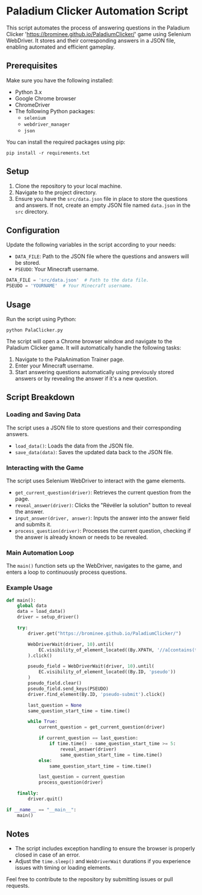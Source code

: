 # Paladium Clicker Automation Script

This script automates the process of answering questions in the Paladium Clicker 'https://brominee.github.io/PaladiumClicker/' game using Selenium WebDriver. It stores and their corresponding answers in a JSON file, enabling automated and efficient gameplay.

## Prerequisites

Make sure you have the following installed:
- Python 3.x
- Google Chrome browser
- ChromeDriver
- The following Python packages:
  - `selenium`
  - `webdriver_manager`
  - `json`

You can install the required packages using pip:

```
pip install -r requirements.txt
```

## Setup

1. Clone the repository to your local machine.
2. Navigate to the project directory.
3. Ensure you have the `src/data.json` file in place to store the questions and answers. If not, create an empty JSON file named `data.json` in the `src` directory.

## Configuration

Update the following variables in the script according to your needs:

- `DATA_FILE`: Path to the JSON file where the questions and answers will be stored.
- `PSEUDO`: Your Minecraft username.

```python
DATA_FILE = 'src/data.json'  # Path to the data file.
PSEUDO = 'YOURNAME'  # Your Minecraft username.
```

## Usage

Run the script using Python:

```
python PalaClicker.py
```

The script will open a Chrome browser window and navigate to the Paladium Clicker game. It will automatically handle the following tasks:

1. Navigate to the PalaAnimation Trainer page.
2. Enter your Minecraft username.
3. Start answering questions automatically using previously stored answers or by revealing the answer if it's a new question.

## Script Breakdown

### Loading and Saving Data

The script uses a JSON file to store questions and their corresponding answers.

- `load_data()`: Loads the data from the JSON file.
- `save_data(data)`: Saves the updated data back to the JSON file.

### Interacting with the Game

The script uses Selenium WebDriver to interact with the game elements.

- `get_current_question(driver)`: Retrieves the current question from the page.
- `reveal_answer(driver)`: Clicks the "Révéler la solution" button to reveal the answer.
- `input_answer(driver, answer)`: Inputs the answer into the answer field and submits it.
- `process_question(driver)`: Processes the current question, checking if the answer is already known or needs to be revealed.

### Main Automation Loop

The `main()` function sets up the WebDriver, navigates to the game, and enters a loop to continuously process questions.

### Example Usage

```python
def main():
    global data
    data = load_data()
    driver = setup_driver()

    try:
        driver.get("https://brominee.github.io/PaladiumClicker/")

        WebDriverWait(driver, 10).until(
            EC.visibility_of_element_located((By.XPATH, '//a[contains(text(), "PalaAnimation Trainer")]'))
        ).click()

        pseudo_field = WebDriverWait(driver, 10).until(
            EC.visibility_of_element_located((By.ID, 'pseudo'))
        )
        pseudo_field.clear()
        pseudo_field.send_keys(PSEUDO)
        driver.find_element(By.ID, 'pseudo-submit').click()

        last_question = None
        same_question_start_time = time.time()

        while True:
            current_question = get_current_question(driver)

            if current_question == last_question:
                if time.time() - same_question_start_time >= 5:
                    reveal_answer(driver)
                    same_question_start_time = time.time()
            else:
                same_question_start_time = time.time()

            last_question = current_question
            process_question(driver)

    finally:
        driver.quit()

if __name__ == "__main__":
    main()
```

## Notes

- The script includes exception handling to ensure the browser is properly closed in case of an error.
- Adjust the `time.sleep()` and `WebDriverWait` durations if you experience issues with timing or loading elements.

Feel free to contribute to the repository by submitting issues or pull requests.

